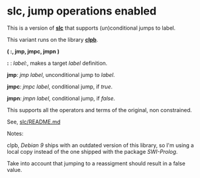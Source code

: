 # slc, jump operations enabled
This is a version of [**slc**](https://github.com/j2e2/slc) that supports (un)conditional jumps to label.

This variant runs on the library [**clpb**](http://www.swi-prolog.org/pldoc/man?section=clpb).

**( :, jmp, jmpc, jmpn )**

**:** : *label:*, makes a target *label* definition.

**jmp**: *jmp label*, unconditional jump to *label*.

**jmpc**: *jmpc label*, conditional jump, if *true*.

**jmpn**: *jmpn label*, conditional jump, if *false*.

This supports all the operators and terms of the original, non constrained.

See, [slc/README.md](https://github.com/j2e2/slc/blob/master/README.md)

Notes:
   
   clpb, *Debian 9* ships with an outdated version of this library, so I'm using a local copy instead of the one shipped with the package *SWI-Prolog*.

   Take into account that jumping to a reassigment should result in a false value.
